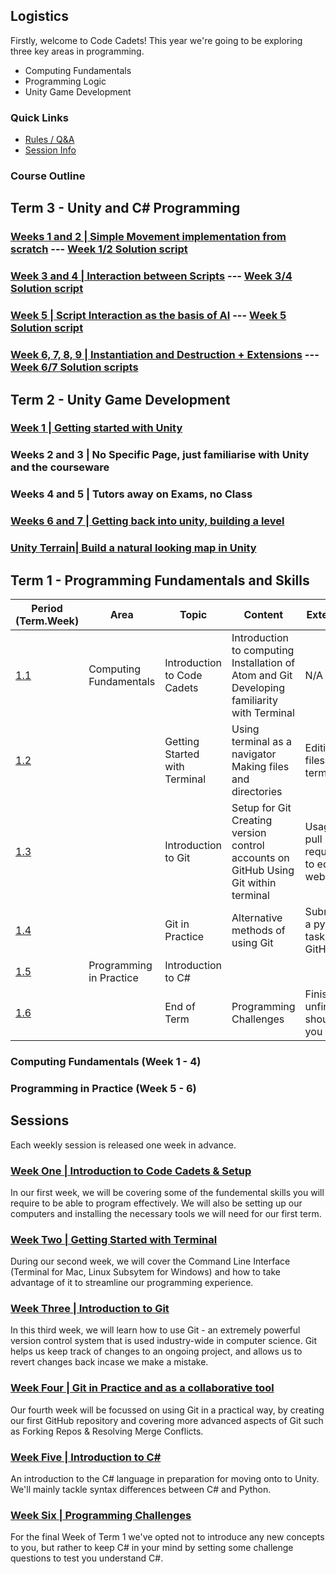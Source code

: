 [//]: # (This is the plan for Year Seven)

## Logistics

Firstly, welcome to Code Cadets! This year we're going to be exploring three key areas in programming.

- Computing Fundamentals
- Programming Logic
- Unity Game Development

### Quick Links

- [Rules / Q&A](guide.md)
- [Session Info](sessions.md)

### Course Outline


## Term 3 - Unity and C# Programming

### [Weeks 1 and 2 | Simple Movement implementation from scratch](playable.md)  --- [Week 1/2 Solution script](SimpleMove.md)


### [Week 3 and 4 | Interaction between Scripts](Interact.md)  --- [Week 3/4 Solution script](Teleport.md)

### [Week 5 | Script Interaction as the basis of AI](SimpleAI.md) --- [Week 5 Solution script](AI.md)

### [Week 6, 7, 8, 9 | Instantiation and Destruction + Extensions](Projectile.md) --- [Week 6/7 Solution scripts](Attacks.md)

## Term 2 - Unity Game Development

###  [Week 1 | Getting started with Unity](unityintro.html)

### Weeks 2 and 3 | No Specific Page, just familiarise with Unity and the courseware

### Weeks 4 and 5 | Tutors away on Exams, no Class

### [Weeks 6 and 7 | Getting back into unity, building a level](unitylevel.html)

### [Unity Terrain| Build a natural looking map in Unity](unityterrain.html)






## Term 1 - Programming Fundamentals and Skills

| Period (Term.Week) | Area                   | Topic                         | Content                                                                                     | Extension                                   |
|-----|------------------------|-------------------------------|---------------------------------------------------------------------------------------------|---------------------------------------------|
| [1.1](one.md)                | Computing Fundamentals | Introduction to Code Cadets   | Introduction to computing Installation of Atom and Git Developing familiarity with Terminal | N/A                                         |
| [1.2](two.md)                |                        | Getting Started with Terminal | Using terminal as a navigator Making files and directories                                  | Editing files using terminal                |
| [1.3](three.md)                |                        | Introduction to Git           | Setup for Git Creating version control accounts on GitHub Using Git within terminal         | Usage of pull requests to edit this website |
| [1.4](four.md)                |                        | Git in Practice               | Alternative methods of using Git                                                            | Submitting a python task to GitHub          |
| [1.5](five.md)                | Programming in Practice      | Introduction to C#            |                                                                                             |                                             |
| [1.6](six.md) |  | End of Term | Programming Challenges | Finish any unfinished should you wish|

### Computing Fundamentals (Week 1 - 4)

### Programming in Practice (Week 5 - 6)

## Sessions

Each weekly session is released one week in advance.

### [Week One | Introduction to Code Cadets & Setup](one.md)

In our first week, we will be covering some of the fundemental skills you will require to be able to program effectively. We will also be setting up our computers and installing the necessary tools we will need for our first term.

###  [Week Two | Getting Started with Terminal](two.md)

During our second week, we will cover the Command Line Interface (Terminal for Mac, Linux Subsytem for Windows) and how to take advantage of it to streamline our programming experience.

###  [Week Three | Introduction to Git](three.md)

In this third week, we will learn how to use Git - an extremely powerful version control system that is used industry-wide in computer science. Git helps us keep track of changes to an ongoing project, and allows us to revert changes back incase we make a mistake.

###  [Week Four | Git in Practice and as a collaborative tool](four.md)

Our fourth week will be focussed on using Git in a practical way, by creating our first GitHub repository and covering more advanced aspects of Git such as Forking Repos & Resolving Merge Conflicts.

###  [Week Five | Introduction to C#](five.md)

An introduction to the C# language in preparation for moving onto to Unity. We'll mainly tackle syntax differences between C# and Python.

###  [Week Six | Programming Challenges](six.md)

For the final Week of Term 1 we've opted not to introduce any new concepts to you, but rather to keep C# in your mind by setting some challenge questions to test you understand C#.
